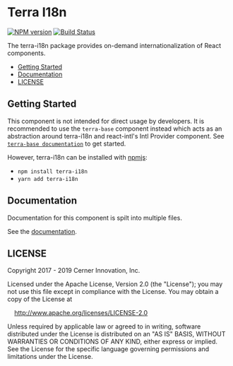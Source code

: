 # Terra I18n


[![NPM version](https://badgen.net/npm/v/terra-i18n)](https://www.npmjs.org/package/terra-i18n)
[![Build Status](https://badgen.net/travis/cerner/terra-core)](https://travis-ci.org/cerner/terra-core)

The terra-i18n package provides on-demand internationalization of React components.

- [Getting Started](#getting-started)
- [Documentation](#documentation)
- [LICENSE](#license)

## Getting Started

This component is not intended for direct usage by developers. It is recommended to use the `terra-base` component instead which acts as an abstraction around terra-i18n and react-intl's Intl Provider component. See [`terra-base documentation`](https://github.com/cerner/terra-core/tree/master/packages/terra-base) to get started.

However, terra-i18n can be installed with [npmjs](https://www.npmjs.com):
  - `npm install terra-i18n`
  - `yarn add terra-i18n`


## Documentation

Documentation for this component is spilt into multiple files.

See the [documentation](docs/).

## LICENSE

Copyright 2017 - 2019 Cerner Innovation, Inc.

Licensed under the Apache License, Version 2.0 (the "License"); you may not use this file except in compliance with the License. You may obtain a copy of the License at

&nbsp;&nbsp;&nbsp;&nbsp;http://www.apache.org/licenses/LICENSE-2.0

Unless required by applicable law or agreed to in writing, software distributed under the License is distributed on an "AS IS" BASIS, WITHOUT WARRANTIES OR CONDITIONS OF ANY KIND, either express or implied. See the License for the specific language governing permissions and limitations under the License.
